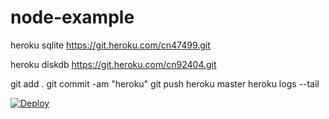 # node-example

heroku sqlite
https://git.heroku.com/cn47499.git

heroku diskdb
https://git.heroku.com/cn92404.git


git add .
git commit -am "heroku"
git push heroku master
heroku logs --tail


[![Deploy](https://www.herokucdn.com/deploy/button.svg)](https://heroku.com/deploy)
